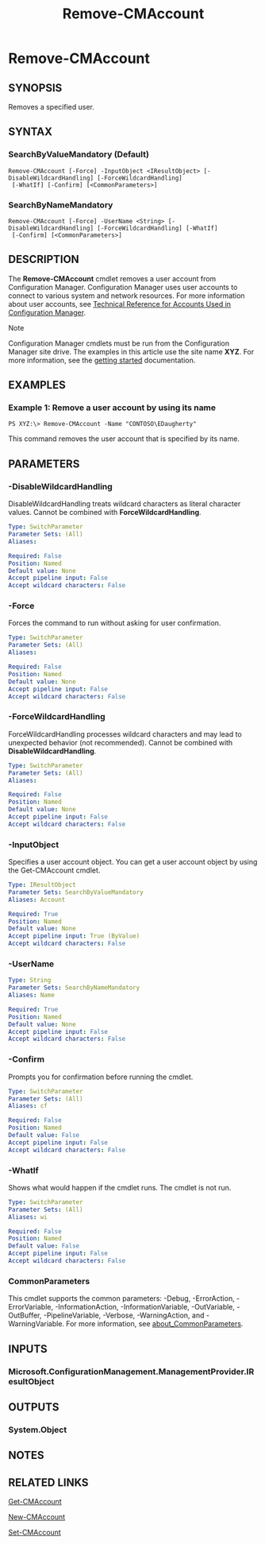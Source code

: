 ﻿---
description: Removes a specified user.
external help file: AdminUI.PS.Accounts.dll-Help.xml
Module Name: ConfigurationManager
ms.date: 05/07/2019
schema: 2.0.0
title: Remove-CMAccount
---

# Remove-CMAccount

## SYNOPSIS
Removes a specified user.

## SYNTAX

### SearchByValueMandatory (Default)
```
Remove-CMAccount [-Force] -InputObject <IResultObject> [-DisableWildcardHandling] [-ForceWildcardHandling]
 [-WhatIf] [-Confirm] [<CommonParameters>]
```

### SearchByNameMandatory
```
Remove-CMAccount [-Force] -UserName <String> [-DisableWildcardHandling] [-ForceWildcardHandling] [-WhatIf]
 [-Confirm] [<CommonParameters>]
```

## DESCRIPTION
The **Remove-CMAccount** cmdlet removes a user account from Configuration Manager.
Configuration Manager uses user accounts to connect to various system and network resources.
For more information about user accounts, see [Technical Reference for Accounts Used in Configuration Manager](/mem/configmgr/core/plan-design/hierarchy/accounts).

> [!NOTE]
> Configuration Manager cmdlets must be run from the Configuration Manager site drive.
> The examples in this article use the site name **XYZ**. For more information, see the
> [getting started](/powershell/sccm/overview) documentation.

## EXAMPLES

### Example 1: Remove a user account by using its name
```
PS XYZ:\> Remove-CMAccount -Name "CONTOSO\EDaugherty"
```

This command removes the user account that is specified by its name.

## PARAMETERS

### -DisableWildcardHandling
DisableWildcardHandling treats wildcard characters as literal character values. Cannot be combined with **ForceWildcardHandling**.

```yaml
Type: SwitchParameter
Parameter Sets: (All)
Aliases:

Required: False
Position: Named
Default value: None
Accept pipeline input: False
Accept wildcard characters: False
```

### -Force
Forces the command to run without asking for user confirmation.

```yaml
Type: SwitchParameter
Parameter Sets: (All)
Aliases:

Required: False
Position: Named
Default value: None
Accept pipeline input: False
Accept wildcard characters: False
```

### -ForceWildcardHandling
ForceWildcardHandling processes wildcard characters and may lead to unexpected behavior (not recommended). Cannot be combined with **DisableWildcardHandling**.

```yaml
Type: SwitchParameter
Parameter Sets: (All)
Aliases:

Required: False
Position: Named
Default value: None
Accept pipeline input: False
Accept wildcard characters: False
```

### -InputObject
Specifies a user account object.
You can get a user account object by using the Get-CMAccount cmdlet.

```yaml
Type: IResultObject
Parameter Sets: SearchByValueMandatory
Aliases: Account

Required: True
Position: Named
Default value: None
Accept pipeline input: True (ByValue)
Accept wildcard characters: False
```

### -UserName
```yaml
Type: String
Parameter Sets: SearchByNameMandatory
Aliases: Name

Required: True
Position: Named
Default value: None
Accept pipeline input: False
Accept wildcard characters: False
```

### -Confirm
Prompts you for confirmation before running the cmdlet.

```yaml
Type: SwitchParameter
Parameter Sets: (All)
Aliases: cf

Required: False
Position: Named
Default value: False
Accept pipeline input: False
Accept wildcard characters: False
```

### -WhatIf
Shows what would happen if the cmdlet runs.
The cmdlet is not run.

```yaml
Type: SwitchParameter
Parameter Sets: (All)
Aliases: wi

Required: False
Position: Named
Default value: False
Accept pipeline input: False
Accept wildcard characters: False
```

### CommonParameters
This cmdlet supports the common parameters: -Debug, -ErrorAction, -ErrorVariable, -InformationAction, -InformationVariable, -OutVariable, -OutBuffer, -PipelineVariable, -Verbose, -WarningAction, and -WarningVariable. For more information, see [about_CommonParameters](http://go.microsoft.com/fwlink/?LinkID=113216).

## INPUTS

### Microsoft.ConfigurationManagement.ManagementProvider.IResultObject

## OUTPUTS

### System.Object
## NOTES

## RELATED LINKS

[Get-CMAccount](Get-CMAccount.md)

[New-CMAccount](New-CMAccount.md)

[Set-CMAccount](Set-CMAccount.md)


